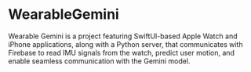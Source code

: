 # WearableGemini
Wearable Gemini is a project featuring SwiftUI-based Apple Watch and iPhone applications, along with a Python server, that communicates with Firebase to read IMU signals from the watch, predict user motion, and enable seamless communication with the Gemini model.
